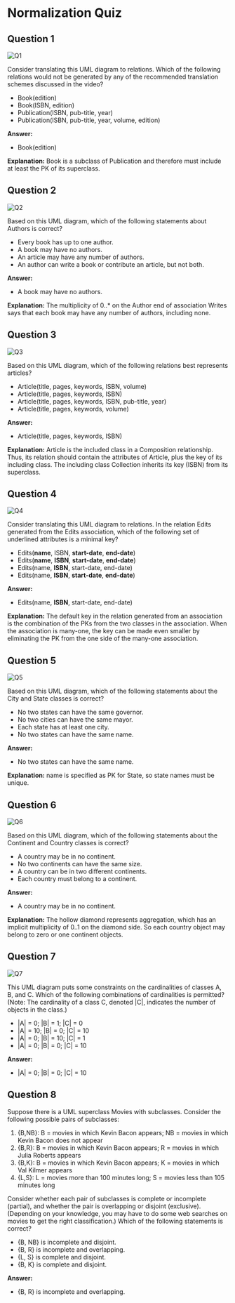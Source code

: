 Normalization Quiz 
=======================

Question 1
--------------
![Q1](Q1_UML_Diagram.png)

Consider translating this UML diagram to relations. Which of the following relations would not be generated by any of the recommended translation schemes discussed in the video?

* Book(edition)
* Book(ISBN, edition)
* Publication(ISBN, pub-title, year)
* Publication(ISBN, pub-title, year, volume, edition)

**Answer:**
* Book(edition)

**Explanation:**
Book is a subclass of Publication and therefore must include at least the PK of its superclass.


Question 2
-----------------------
![Q2](Q2_UML_Diagram.png)

Based on this UML diagram, which of the following statements about Authors is correct?

* Every book has up to one author.
* A book may have no authors. 
* An article may have any number of authors.
* An author can write a book or contribute an article, but not both.

**Answer:** 
* A book may have no authors. 

**Explanation:**
The multiplicity of 0..* on the Author end of association Writes says that each book may have any number of authors, including none.


Question 3
-------------------------
![Q3](Q3_UML_Diagram.png)

Based on this UML diagram, which of the following relations best represents articles?

* Article(title, pages, keywords, ISBN, volume)
* Article(title, pages, keywords, ISBN)
* Article(title, pages, keywords, ISBN, pub-title, year)
* Article(title, pages, keywords, volume)

**Answer:** 
* Article(title, pages, keywords, ISBN)

**Explanation:**
Article is the included class in a Composition relationship. Thus, its relation should contain the attributes of Article, plus the key of its including class. The including class Collection inherits its key (ISBN) from its superclass.


Question 4
-------------------------------
![Q4](Q4_UML_Diagram.png)

Consider translating this UML diagram to relations. In the relation Edits generated from the Edits association, which of the following set of underlined attributes is a minimal key?

* Edits(__name__, ISBN, __start-date__, __end-date__)
* Edits(__name__, __ISBN__, __start-date__, __end-date__)
* Edits(name, __ISBN__, start-date, end-date)
* Edits(name, __ISBN__, __start-date__, __end-date__)

**Answer:** 
* Edits(name, __ISBN__, start-date, end-date)

**Explanation:**
The default key in the relation generated from an association is the combination of the PKs from the two classes in the association. When the association is many-one, the key can be made even smaller by eliminating the PK from the one side of the many-one association.


Question 5
--------------------------
![Q5](Q5_UML_Diagram.png)

Based on this UML diagram, which of the following statements about the City and State classes is correct?

* No two states can have the same governor.
* No two cities can have the same mayor.
* Each state has at least one city.
* No two states can have the same name.

**Answer:**
* No two states can have the same name.

**Explanation:**
name is specified as PK for State, so state names must be unique.


Question 6
--------------------
![Q6](Q6_UML_Diagram.png)

Based on this UML diagram, which of the following statements about the Continent and Country classes is correct?

* A country may be in no continent.
* No two continents can have the same size.
* A country can be in two different continents.
* Each country must belong to a continent.

**Answer:** 
* A country may be in no continent.

**Explanation:**
The hollow diamond represents aggregation, which has an implicit multiplicity of 0..1 on the diamond side. So each country object may belong to zero or one continent objects.


Question 7
--------------------
![Q7](Q7_UML_Diagram.png)

This UML diagram puts some constraints on the cardinalities of classes A, B, and C. Which of the following combinations of cardinalities is permitted? (Note: The cardinality of a class C, denoted |C|, indicates the number of objects in the class.)

* |A| = 0; |B| = 1; |C| = 0
* |A| = 10; |B| = 0; |C| = 10
* |A| = 0; |B| = 10; |C| = 1
* |A| = 0; |B| = 0; |C| = 10

**Answer:** 
* |A| = 0; |B| = 0; |C| = 10


Question 8
--------------------
Suppose there is a UML superclass Movies with subclasses. Consider the following possible pairs of subclasses:

1. {B,NB}: B = movies in which Kevin Bacon appears; NB = movies in which Kevin Bacon does not appear
2. {B,R}: B = movies in which Kevin Bacon appears; R = movies in which Julia Roberts appears
3. {B,K}: B = movies in which Kevin Bacon appears; K = movies in which Val Kilmer appears
4. {L,S}: L = movies more than 100 minutes long; S = movies less than 105 minutes long

Consider whether each pair of subclasses is complete or incomplete (partial), and whether the pair is overlapping or disjoint (exclusive). (Depending on your knowledge, you may have to do some web searches on movies to get the right classification.) Which of the following statements is correct?

* {B, NB} is incomplete and disjoint.
* {B, R} is incomplete and overlapping. 
* {L, S} is complete and disjoint.
* {B, K} is complete and disjoint.

**Answer:** 
* {B, R} is incomplete and overlapping. 
